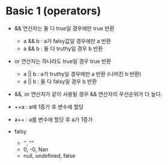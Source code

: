 
# Basic 1 (operators)

* && 연산자는 둘 다 true일 경우에만 true 반환  
  * a && b : a가 falsy값일 경우에만 a 반환  
  * a && b : 둘 다 truthy일 경우 b 반환  

* or 연산자는 하나라도 true일 경우 true 반환   
  * a &#124;&#124; b : a가 truthy일 경우에만 a 반환 (나머진 b 반환)  
  * a &#124;&#124; b : 둘 다 falsy일 경우 b 반환  

* &&, or 연산자가 같이 사용될 경우 && 연산자의 우선순위가 더 높다.

* ++a : a에 1증가 후 변수에 할당

* a++ : a를 변수에 할당 후 a가 1증가

* falsy
  * '', ""
  * 0, -0, Nan
  * null, undefined, false


